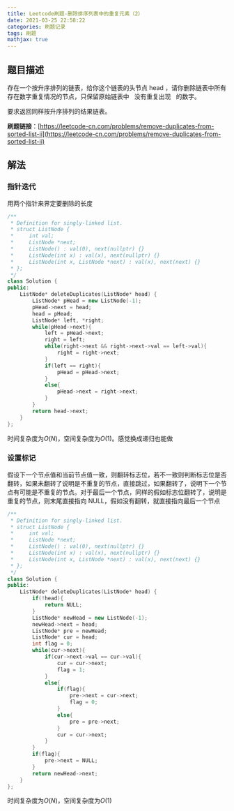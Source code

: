 ```yaml
---
title: Leetcode刷题-删除排序列表中的重复元素（2）
date: 2021-03-25 22:58:22
categories: 刷题记录
tags: 刷题
mathjax: true
---
```


## 题目描述

存在一个按升序排列的链表，给你这个链表的头节点 head ，请你删除链表中所有存在数字重复情况的节点，只保留原始链表中   没有重复出现   的数字。

要求返回同样按升序排列的结果链表。

**刷题链接**：[https://leetcode-cn.com/problems/remove-duplicates-from-sorted-list-ii](https://leetcode-cn.com/problems/remove-duplicates-from-sorted-list-ii)

<!--more-->

## 解法

### 指针迭代

用两个指针来界定要删除的长度

```C++
/**
 * Definition for singly-linked list.
 * struct ListNode {
 *     int val;
 *     ListNode *next;
 *     ListNode() : val(0), next(nullptr) {}
 *     ListNode(int x) : val(x), next(nullptr) {}
 *     ListNode(int x, ListNode *next) : val(x), next(next) {}
 * };
 */
class Solution {
public:
    ListNode* deleteDuplicates(ListNode* head) {
        ListNode* pHead = new ListNode(-1);
        pHead->next = head;
        head = pHead;
        ListNode* left, *right;
        while(pHead->next){
            left = pHead->next;
            right = left;
            while(right->next && right->next->val == left->val){
                right = right->next;
            }
            if(left == right){
                pHead = pHead->next;
            }
            else{
                pHead->next = right->next;
            }
        }
        return head->next;
    }
};
```

时间复杂度为$O(N)$，空间复杂度为$O(1)$。感觉换成递归也能做

### 设置标记

假设下一个节点值和当前节点值一致，则翻转标志位，若不一致则判断标志位是否翻转，如果未翻转了说明是不重复的节点，直接跳过，如果翻转了，说明下一个节点有可能是不重复的节点。对于最后一个节点，同样的假如标志位翻转了，说明是重复的节点，则末尾直接指向 NULL，假如没有翻转，就直接指向最后一个节点

```C++
/**
 * Definition for singly-linked list.
 * struct ListNode {
 *     int val;
 *     ListNode *next;
 *     ListNode() : val(0), next(nullptr) {}
 *     ListNode(int x) : val(x), next(nullptr) {}
 *     ListNode(int x, ListNode *next) : val(x), next(next) {}
 * };
 */
class Solution {
public:
    ListNode* deleteDuplicates(ListNode* head) {
        if(!head){
            return NULL;
        }
        ListNode* newHead = new ListNode(-1);
        newHead->next = head;
        ListNode* pre = newHead;
        ListNode* cur = head;
        int flag = 0;
        while(cur->next){
            if(cur->next->val == cur->val){
                cur = cur->next;
                flag = 1;
            }
            else{
                if(flag){
                    pre->next = cur->next;
                    flag = 0;
                }
                else{
                    pre = pre->next;
                }
                cur = cur->next;
            }
        }
        if(flag){
            pre->next = NULL;
        }
        return newHead->next;
    }
};
```

时间复杂度为$O(N)$，空间复杂度为$O(1)$
